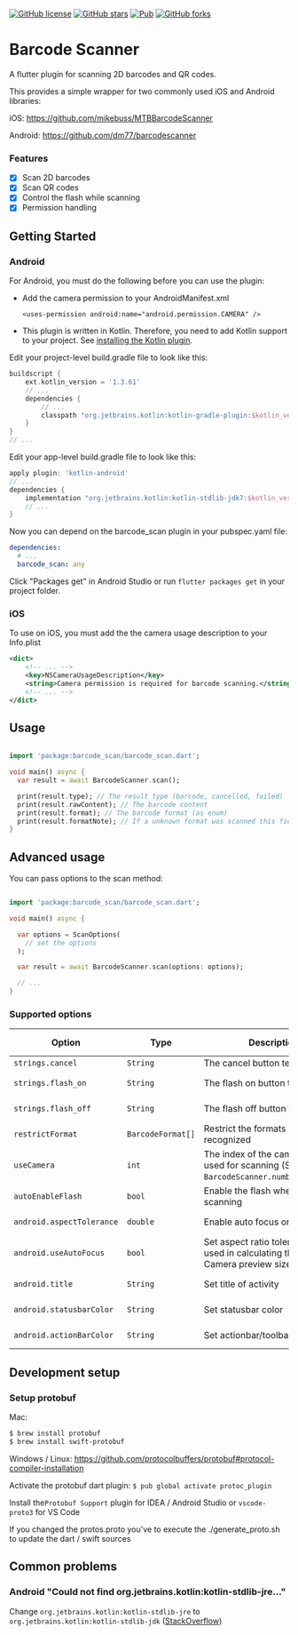[![GitHub license](https://img.shields.io/github/license/mintware-de/flutter_barcode_reader.svg)](https://github.com/mintware-de/flutter_barcode_reader/blob/master/LICENSE)
[![GitHub stars](https://img.shields.io/github/stars/mintware-de/flutter_barcode_reader)](https://github.com/mintware-de/flutter_barcode_reader/stargazers)
[![Pub](https://img.shields.io/pub/v/barcode_scan.svg)](https://pub.dartlang.org/packages/barcode_scan)
[![GitHub forks](https://img.shields.io/github/forks/mintware-de/flutter_barcode_reader)](https://github.com/mintware-de/flutter_barcode_reader/network)

# Barcode Scanner

A flutter plugin for scanning 2D barcodes and QR codes.

This provides a simple wrapper for two commonly used iOS and Android libraries:

iOS: https://github.com/mikebuss/MTBBarcodeScanner

Android: https://github.com/dm77/barcodescanner

### Features

- [x] Scan 2D barcodes
- [x] Scan QR codes
- [x] Control the flash while scanning
- [x] Permission handling

## Getting Started

### Android

For Android, you must do the following before you can use the plugin:

- Add the camera permission to your AndroidManifest.xml

  `<uses-permission android:name="android.permission.CAMERA" />`

- This plugin is written in Kotlin. Therefore, you need to add Kotlin support to your project. See [installing the Kotlin plugin](https://kotlinlang.org/docs/tutorials/kotlin-android.html#installing-the-kotlin-plugin).

Edit your project-level build.gradle file to look like this:

```groovy
buildscript {
    ext.kotlin_version = '1.3.61'
    // ...
    dependencies {
        // ...
        classpath "org.jetbrains.kotlin:kotlin-gradle-plugin:$kotlin_version"
    }
}
// ...
```

Edit your app-level build.gradle file to look like this:

```groovy
apply plugin: 'kotlin-android'
// ...
dependencies {
    implementation "org.jetbrains.kotlin:kotlin-stdlib-jdk7:$kotlin_version"
    // ...
}
```

Now you can depend on the barcode_scan plugin in your pubspec.yaml file:

```yaml
dependencies:
  # ...
  barcode_scan: any
```

Click "Packages get" in Android Studio or run `flutter packages get` in your project folder.

### iOS

To use on iOS, you must add the the camera usage description to your Info.plist

```xml
<dict>
    <!-- ... -->
    <key>NSCameraUsageDescription</key>
    <string>Camera permission is required for barcode scanning.</string>
    <!-- ... -->
</dict>
```

## Usage

```dart

import 'package:barcode_scan/barcode_scan.dart';

void main() async {
  var result = await BarcodeScanner.scan();

  print(result.type); // The result type (barcode, cancelled, failed)
  print(result.rawContent); // The barcode content
  print(result.format); // The barcode format (as enum)
  print(result.formatNote); // If a unknown format was scanned this field contains a note
}
```

## Advanced usage

You can pass options to the scan method:

```dart

import 'package:barcode_scan/barcode_scan.dart';

void main() async {

  var options = ScanOptions(
    // set the options
  );

  var result = await BarcodeScanner.scan(options: options);

  // ...
}
```

### Supported options

| Option                    | Type              | Description                                                                               | Supported by  |
| ------------------------- | ----------------- | ----------------------------------------------------------------------------------------- | ------------- |
| `strings.cancel`          | `String`          | The cancel button text on iOS                                                             | iOS only      |
| `strings.flash_on`        | `String`          | The flash on button text                                                                  | iOS + Android |
| `strings.flash_off`       | `String`          | The flash off button text                                                                 | iOS + Android |
| `restrictFormat`          | `BarcodeFormat[]` | Restrict the formats which are recognized                                                 | iOS + Android |
| `useCamera`               | `int`             | The index of the camera which is used for scanning (See `BarcodeScanner.numberOfCameras`) | iOS + Android |
| `autoEnableFlash`         | `bool`            | Enable the flash when start scanning                                                      | iOS + Android |
| `android.aspectTolerance` | `double`          | Enable auto focus on Android                                                              | Android only  |
| `android.useAutoFocus`    | `bool`            | Set aspect ratio tolerance level used in calculating the optimal Camera preview size      | Android only  |
| `android.title`           | `String`          | Set title of activity                                                                     | Android only  |
| `android.statusbarColor`  | `String`          | Set statusbar color                                                                       | Android only  |
| `android.actionBarColor`  | `String`          | Set actionbar/toolbar color                                                               | Android only  |

## Development setup

### Setup protobuf

Mac:

```bash
$ brew install protobuf
$ brew install swift-protobuf
```

Windows / Linux: https://github.com/protocolbuffers/protobuf#protocol-compiler-installation

Activate the protobuf dart plugin:
`$ pub global activate protoc_plugin`

Install the`Protobuf Support` plugin for IDEA / Android Studio or `vscode-proto3` for VS Code

If you changed the protos.proto you've to execute the ./generate_proto.sh to update the dart / swift sources

## Common problems

### Android "Could not find org.jetbrains.kotlin:kotlin-stdlib-jre..."

Change `org.jetbrains.kotlin:kotlin-stdlib-jre` to `org.jetbrains.kotlin:kotlin-stdlib-jdk`
([StackOverflow](https://stackoverflow.com/a/53358817))
